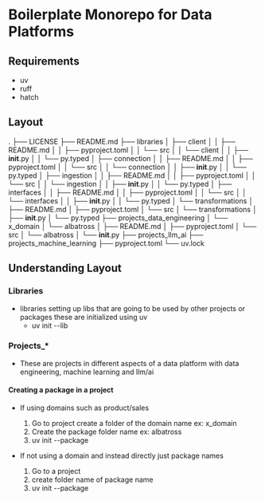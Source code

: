 # Boilerplate Monorepo for Data Platforms

## Requirements
- uv 
- ruff
- hatch

## Layout
.
├── LICENSE
├── README.md
├── libraries
│   ├── client
│   │   ├── README.md
│   │   ├── pyproject.toml
│   │   └── src
│   │       └── client
│   │           ├── __init__.py
│   │           └── py.typed
│   ├── connection
│   │   ├── README.md
│   │   ├── pyproject.toml
│   │   └── src
│   │       └── connection
│   │           ├── __init__.py
│   │           └── py.typed
│   ├── ingestion
│   │   ├── README.md
│   │   ├── pyproject.toml
│   │   └── src
│   │       └── ingestion
│   │           ├── __init__.py
│   │           └── py.typed
│   ├── interfaces
│   │   ├── README.md
│   │   ├── pyproject.toml
│   │   └── src
│   │       └── interfaces
│   │           ├── __init__.py
│   │           └── py.typed
│   └── transformations
│       ├── README.md
│       ├── pyproject.toml
│       └── src
│           └── transformations
│               ├── __init__.py
│               └── py.typed
├── projects_data_engineering
│   └── x_domain
│       └── albatross
│           ├── README.md
│           ├── pyproject.toml
│           └── src
│               └── albatross
│                   └── __init__.py
├── projects_llm_ai
├── projects_machine_learning
├── pyproject.toml
└── uv.lock

## Understanding Layout

### Libraries

* libraries setting up libs that are going to be used by other projects or packages these are initialized using uv
    - uv init --lib

### Projects_*

* These are projects in different aspects of a data platform with data engineering, machine learning and llm/ai

#### Creating a package in a project

* If using domains such as product/sales
    1. Go to project create a folder of the domain name ex: x_domain
    2. Create the package folder name ex: albatross
    3. uv init --package

* If not using a domain and instead directly just package names
    1. Go to a project
    2. create folder name of package name
    3. uv init --package